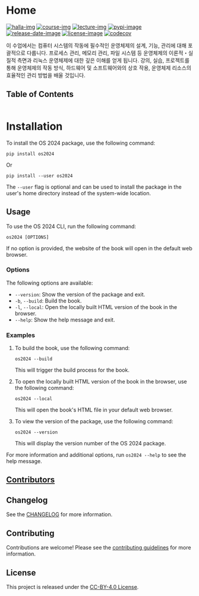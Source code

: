 # Home

[![halla-img]][halla-url]
[![course-img]][course-url]
[![lecture-img]][lecture-url]
[![pypi-image]][pypi-url]
[![release-date-image]][release-url]
[![license-image]][license-url]
[![codecov][codecov-image]][codecov-url]

<!-- Links: -->

[halla-img]: https://img.shields.io/badge/CHU-halla.ai-blue
[halla-url]: https://halla.ai
[course-img]: https://img.shields.io/badge/course-entelecheia.ai-blue
[course-url]: https://course.entelecheia.ai
[lecture-img]: https://img.shields.io/badge/lecture-entelecheia.ai-blue
[lecture-url]: https://lecture.entelecheia.ai
[codecov-image]: https://codecov.io/gh/chu-aie/os-2024/branch/main/graph/badge.svg?token=WvzaewFR3I
[codecov-url]: https://codecov.io/gh/chu-aie/os-2024
[pypi-image]: https://img.shields.io/pypi/v/os2024
[license-image]: https://img.shields.io/github/license/chu-aie/os-2024
[license-url]: https://github.com/chu-aie/os-2024/blob/main/LICENSE
[version-image]: https://img.shields.io/github/v/release/chu-aie/os-2024?sort=semver
[release-date-image]: https://img.shields.io/github/release-date/chu-aie/os-2024
[release-url]: https://github.com/chu-aie/os-2024/releases
[jupyter-book-image]: https://jupyterbook.org/en/stable/_images/badge.svg
[repo-url]: https://github.com/chu-aie/os-2024
[pypi-url]: https://pypi.org/project/os2024
[docs-url]: https://os2024.halla.ai
[changelog]: https://github.com/chu-aie/os-2024/blob/main/CHANGELOG.md
[contributing guidelines]: https://github.com/chu-aie/os-2024/blob/main/CONTRIBUTING.md

<!-- Links: -->

이 수업에서는 컴퓨터 시스템의 작동에 필수적인 운영체제의 설계, 기능, 관리에 대해 포괄적으로 다룹니다. 프로세스 관리, 메모리 관리, 파일 시스템 등 운영체제의 이론적・실질적 측면과 리눅스 운영체제에 대한 깊은 이해를 얻게 됩니다. 강의, 실습, 프로젝트를 통해 운영체제의 작동 방식, 하드웨어 및 소프트웨어와의 상호 작용, 운영체제 리소스의 효율적인 관리 방법을 배울 것입니다.

## Table of Contents

```{tableofcontents}

```

# Installation

To install the OS 2024 package, use the following command:

```
pip install os2024
```

Or

```
pip install --user os2024
```

The `--user` flag is optional and can be used to install the package in the user's home directory instead of the system-wide location.

## Usage

To use the OS 2024 CLI, run the following command:

```
os2024 [OPTIONS]
```

If no option is provided, the website of the book will open in the default web browser.

### Options

The following options are available:

- `--version`: Show the version of the package and exit.
- `-b`, `--build`: Build the book.
- `-l`, `--local`: Open the locally built HTML version of the book in the browser.
- `--help`: Show the help message and exit.

### Examples

1. To build the book, use the following command:

   ```
   os2024 --build
   ```

   This will trigger the build process for the book.

2. To open the locally built HTML version of the book in the browser, use the following command:

   ```
   os2024 --local
   ```

   This will open the book's HTML file in your default web browser.

3. To view the version of the package, use the following command:

   ```
   os2024 --version
   ```

   This will display the version number of the OS 2024 package.

For more information and additional options, run `os2024 --help` to see the help message.

## [Contributors](https://github.com/chu-aie/os-2024/contributors)

<!-- ALL-CONTRIBUTORS-LIST:START - Do not remove or modify this section -->
<!-- prettier-ignore-start -->
<!-- markdownlint-disable -->

<!-- markdownlint-restore -->
<!-- prettier-ignore-end -->

<!-- ALL-CONTRIBUTORS-LIST:END -->

## Changelog

See the [CHANGELOG] for more information.

## Contributing

Contributions are welcome! Please see the [contributing guidelines] for more information.

## License

This project is released under the [CC-BY-4.0 License][license-url].
